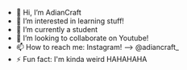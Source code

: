 - 👋 Hi, I’m AdianCraft
- 👀 I’m interested in learning stuff!
- 🌱 I’m currently a student
- 💞️ I’m looking to collaborate on Youtube!
- 📫 How to reach me: Instagram! --> @adiancraft_
- ⚡ Fun fact: I'm kinda weird HAHAHAHA

<!---
AdianCraft is a ✨ special ✨ repository because its `README.md` appears on your GitHub profile.
You can click the Preview link to take a look at your changes.
--->
